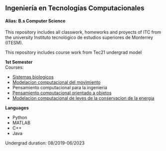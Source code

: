 ## Ingeniería en Tecnologías Computacionales
#### Alias: B.s Computer Science
This repository includes all classwork, homeworks and proyects of ITC from the university Instituto tecnológico de estudios superiores de Monterrey (ITESM).

This repository includes course work from Tec21 undergrad model

**1st Semester** <br/>
Courses:
- [Sistemas biologicos](https://github.com/SeaWar741/ITC/blob/master/1er_Semestre/Sistemas%20Biologicos/README.md)
- [Modelacion computacional del movimiento](1er_Semestre/Modelacion_computacional_del_movimiento/README.md)
- Pensamiento computacional para la ingenieria
- [Pensamiento computacional orientado a objetos](https://github.com/SeaWar741/ITC/tree/master/1er_Semestre/Pensamiento_computacional_orientado_a_objetos/Proyecto)
- [Modelacion computacional de leyes de la conservacion de la energia]("https://github.com/SeaWar741/ITC/tree/master/1er_Semestre/Modelacion_computacional_leyes_de_conservacion")

**Languages**
- Python
- MATLAB
- C++
- Java

Undergrad duration: 08/2019-06/2023